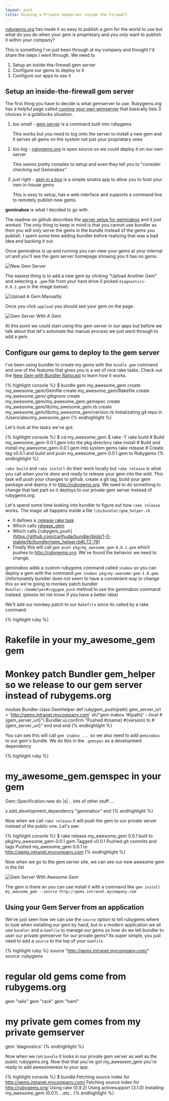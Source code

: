 ```yaml
---
layout: post
title: Running a Private GemServer inside the Firewall
---
```


[rubygems.org](http://rubygems.org) has made it so easy to publish a gem for the world to use but what do you do when your gem is proprietary
and you only want to publish it within your company?

This is something I've just been through at my company and thought I'd share the steps I went through.
We need to

1. Setup an inside-the-firewall gem server
2. Configure our gems to deploy to it
3. Configure our apps to use it

## Setup an inside-the-firewall gem server

The first thing you have to decide is what gemserver to use.  Rubygems.org has a helpful page called
[running your own gemserver](http://guides.rubygems.org/run-your-own-gem-server/) that basically lists 3 choices
in a goldilocks situation.

1. *too small* - [gem server](http://docs.rubygems.org/read/chapter/18) is a command built into rubygems

    This works but you need to log onto the server to install a new gem and
    it serves all gems on the system not just your proprietary ones

2. *too big* - [rubygems.org](https://github.com/rubygems/rubygems.org/wiki/Standup-your-own-Gemcutter) is open source so we could deploy it on our own server

    This seems pretty complex to setup and even they tell you to "consider checking out Geminabox"

3. *just right* - [gem in a box](https://github.com/cwninja/geminabox) is a simple sinatra app to allow you to host your own in-house gems

    This is easy to setup, has a web interface and supports a command line to remotely publish new gems.

**geminabox** is what I decided to go with.

The readme on github describes the [server setup for geminabox](https://github.com/cwninja/geminabox) and it *just worked*.
The only thing to keep in mind is that you cannot use bundler as then you will only serve the gems in the bundle instead of the gems you publish.
I spent some time adding bundler before realizing that was a bad idea and backing it out.

Once geminabox is up and running you can view your gems at your internal url
and you'll see the gem server homepage showing you it has no gems.

![New Gem Server](http://www.alexrothenberg.com/images/2011-09-16-running-a-private-gemserver-inside-the-firewall/geminabox_empty.png)

The easiest thing is to add a new gem by clicking "Upload Another Gem" and selecting a `.gem` file from your hard drive
(I picked `diagnostics-0.0.1.gem` in the image below).

![Upload A Gem Manuallly](http://www.alexrothenberg.com/images/2011-09-16-running-a-private-gemserver-inside-the-firewall/geminabox_upload.png)

Once you click `uppload` you should see your gem on the page.

![Gem Server With A Gem](http://www.alexrothenberg.com/images/2011-09-16-running-a-private-gemserver-inside-the-firewall/geminabox_with_a_gem.png)

At this point we could start using this gem server in our apps but before we talk about that let's automate the manual
process we just went through to add a gem.

## Configure our gems to deploy to the gem server

I've been using bundler to create my gems with the `bundle gem` command and one of the features that gives you is a set of nice rake tasks.
Check out the [New Gem with Bundler Railscast](http://railscasts.com/episodes/245-new-gem-with-bundler) to learn how it works.

{% highlight console %}
$ bundle gem my_awesome_gem
      create  my_awesome_gem/Gemfile
      create  my_awesome_gem/Rakefile
      create  my_awesome_gem/.gitignore
      create  my_awesome_gem/my_awesome_gem.gemspec
      create  my_awesome_gem/lib/my_awesome_gem.rb
      create  my_awesome_gem/lib/my_awesome_gem/version.rb
Initializating git repo in /Users/alex/my_awesome_gem
{% endhighlight %}

Let's look at the tasks we've got.

{% highlight console %}
$ cd my_awesome_gem
$ rake -T
rake build    # Build my_awesome_gem-0.0.1.gem into the pkg directory
rake install  # Build and install my_awesome_gem-0.0.1.gem into system gems
rake release  # Create tag v0.0.1 and build and push my_awesome_gem-0.0.1.gem to Rubygems
{% endhighlight %}

`rake build` and `rake install` do their work locally but `rake release` is what you call when you're *done* and ready to release your gem into the wild.
This task will push your changes to github, create a git tag,
build your gem package and deploy it to http://rubygems.org.
We need to do something to change that last part so it deploys to our private gem server instead of rubygems.org.

Let's spend some time looking into bundler to figure out how `rake release` works.
The magic all happens inside a file `lib/bundler/gem_helper.rb`
* It defines a [:release rake task](https://github.com/carlhuda/bundler/blob/1-0-stable/lib/bundler/gem_helper.rb#L36-39)
* Which calls [release_gem](https://github.com/carlhuda/bundler/blob/1-0-stable/lib/bundler/gem_helper.rb#L61-69)
* Which calls [rubygem_push] (https://github.com/carlhuda/bundler/blob/1-0-stable/lib/bundler/gem_helper.rb#L72-79)
* Finally this will call `gem push pkg/my_awesome_gem-0.0.1.gem` which pushes to http://rubygems.org. We've found the behavior we need to change.

geminabox adds a custom rubygems command called `inabox` so you can deploy a gem with the command `gem inabox pkg/my-awesome-gem-1.0.gem`.
Unfortunately bundler does not seem to have a convenient way to change this so we're going to monkey patch bundler `Bundler::GemHelper#rugygem_push`
method to use the geminabox command instead. (*please* let me know if you have a better idea)

We'll add our monkey patch to our `Rakefile` since its called by a rake command.

{% highlight ruby %}
# Rakefile in your my_awesome_gem gem

# Monkey patch Bundler gem_helper so we release to our gem server instead of rubygems.org
module Bundler
  class GemHelper
    def rubygem_push(path)
      gem_server_url = 'http://gems.intranet.mycompany.com'
      sh("gem inabox '#{path}' --host #{gem_server_url}")
      Bundler.ui.confirm "Pushed #{name} #{version} to #{gem_server_url}"
    end
  end
end
{% endhighlight %}

You can see this will call `gem inabox ...` so we also need to add `geminabox` to our gem's bundle.  We do this in the `.gemspec` as a development dependency

{% highlight ruby %}
# my_awesome_gem.gemspec in your gem

Gem::Specification.new do |s|
  .. lots of other stuff ...

  s.add_development_dependency "geminabox"
end
{% endhighlight %}

Now when we call `rake release` it will push the gem to our private server instead of the public one.  Let's see:

{% highlight console %}
$ rake release
my_awesome_gem 0.0.1 built to pkg/my_awesome_gem-0.0.1.gem
Tagged v0.0.1
Pushed git commits and tags
Pushed my_awesome_gem 0.0.1 to http://gems.intranet.mycompany.com
{% endhighlight %}

Now when we go to the gem server site, we can see our new awesome gem in the list

![Gem Server With Awesome Gem](http://www.alexrothenberg.com/images/2011-09-16-running-a-private-gemserver-inside-the-firewall/geminabox_with_awesome_gem.png)

The gem is there an you can use install it with a command like `gem install my_awesome_gem --source http://gems.intranet.mycompany.com`

## Using your Gem Server from an application

We've just seen how we can use the `source` option to tell rubygems where to look when installing our gem by hand,
but in a modern application we all use `bundler` and a `Gemfile` to manage our gems so
how do we tell bundler to user our private gemserver for our private gems?
Its super simple, you just need to add a `source` to the top of your `Gemfile`

{% highlight ruby %}
source "http://gems.intranet.mycompany.com/"
source :rubygems

# regular old gems come from rubygems.org
gem "rails"
gem "rack"
gem "haml"

# my private gem comes from my private gemserver
gem 'diagnostics'
{% endhighlight %}

Now when we run `bundle` it looks in our private gem server as well as the public rubygems.org.
Now that that you've got my_awesoem_gem you're ready to add awesomeness to your app.

{% highlight console %}
$ bundle
Fetching source index for http://gems.intranet.mycompany.com/
Fetching source index for http://rubygems.org/
Using rake (0.9.2)
Using activesupport (3.1.0)
Installing my_awesome_gem (0.0.1)
...etc..
{% endhighlight %}


